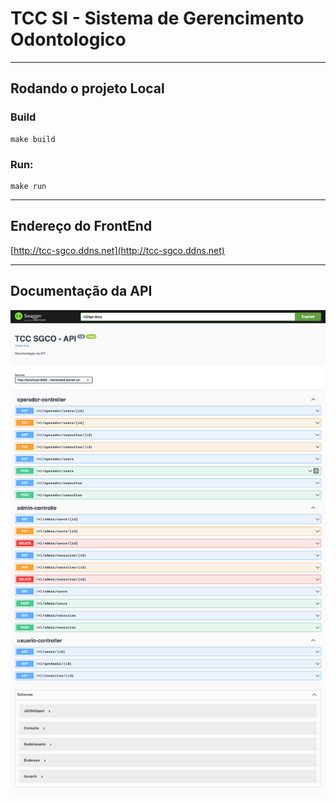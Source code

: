 # TCC SI - Sistema de Gerencimento Odontologico
***
## Rodando o projeto Local

### Build

    make build

### Run:

    make run
***
## Endereço do FrontEnd
[http://tcc-sgco.ddns.net](http://tcc-sgco.ddns.net)
***
## Documentação da API
![Doc API](api-doc.png "Documentação da API")
